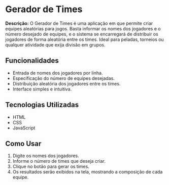 # Gerador de Times

**Descrição:** O Gerador de Times é uma aplicação em  que permite criar equipes aleatórias para jogos. Basta informar os nomes dos jogadores e o número desejado de equipes, e o sistema se encarregará de distribuir os jogadores de forma aleatória entre os times. Ideal para peladas, torneios ou qualquer atividade que exija divisão em grupos.

## Funcionalidades
- Entrada de nomes dos jogadores por linha.
- Especificação do número de equipes desejadas.
- Distribuição aleatória dos jogadores entre os times.
- Interface simples e intuitiva.

## Tecnologias Utilizadas
- HTML
- CSS
- JavaScript

## Como Usar
1. Digite os nomes dos jogadores.
2. Informe o número de times que deseja criar.
3. Clique no botão para gerar os times.
4. Os resultados serão exibidos na tela, mostrando a composição de cada equipe.
